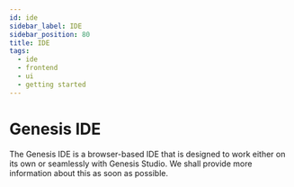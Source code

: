 ```yaml
---
id: ide
sidebar_label: IDE
sidebar_position: 80
title: IDE
tags:
  - ide
  - frontend
  - ui
  - getting started
---
```


# Genesis IDE

The Genesis IDE is a browser-based IDE that is designed to work either on its own or seamlessly with Genesis Studio. 
We shall provide more information about this as soon as possible.